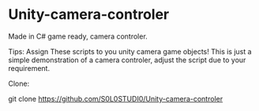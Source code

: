 # Unity-camera-controler
Made in C# game ready, camera controler.

Tips: Assign These scripts to you unity camera game objects!
This is just a simple demonstration of a camera controler, adjust the script due to your requirement.

Clone:

git clone https://github.com/S0L0STUDI0/Unity-camera-controler
